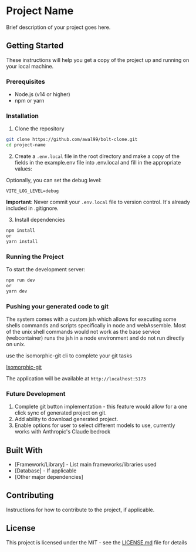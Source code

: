 # Project Name

Brief description of your project goes here.

## Getting Started

These instructions will help you get a copy of the project up and running on your local machine.

### Prerequisites

- Node.js (v14 or higher)
- npm or yarn

### Installation

1. Clone the repository

```bash
git clone https://github.com/awal99/bolt-clone.git
cd project-name
```

2. Create a `.env.local` file in the root directory and make a copy of the fields in the example.env file into .env.local and fill in the appropriate values:

Optionally, you can set the debug level:

```
VITE_LOG_LEVEL=debug
```

**Important**: Never commit your `.env.local` file to version control. It's already included in .gitignore.


3. Install dependencies

```bash
npm install
or
yarn install
```


### Running the Project

To start the development server:

```bash
npm run dev
or
yarn dev
```



### Pushing your generated code to git

The system comes with a custom jsh which allows for executing some shells commands and scripts specifically in node and webAssemble. Most of the unix shell commands would not work as the base service (webcontainer) runs the jsh in a node environment and do not run directly on unix.

use the isomorphic-git cli to complete your git tasks

[Isomorphic-git](https://isomorphic-git.org/docs/en/alphabetic)

The application will be available at `http://localhost:5173`


### Future Development

1. Complete git button implementation - this feature would allow for a one click sync of generated project on git.
2. Add ability to download generated project.
3. Enable options for user to select different models to use, currently works with Anthropic's Claude bedrock

## Built With

* [Framework/Library] - List main frameworks/libraries used
* [Database] - If applicable
* [Other major dependencies]

## Contributing

Instructions for how to contribute to the project, if applicable.

## License

This project is licensed under the MIT - see the [LICENSE.md](LICENSE.md) file for details